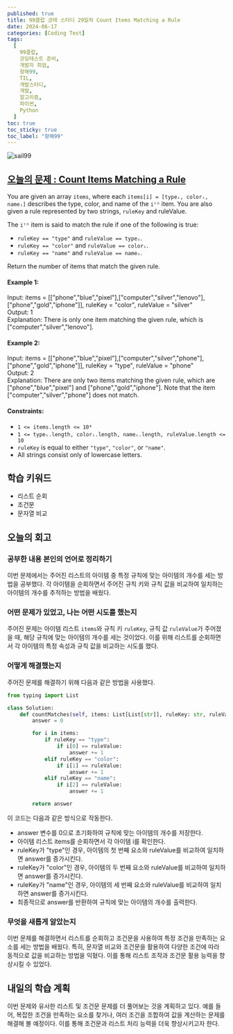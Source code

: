 ```yaml
---
published: true
title: 99클럽 코테 스터디 29일차 Count Items Matching a Rule
date: 2024-06-17
categories: [Coding Test]
tags:
  [
    99클럽,
    코딩테스트 준비,
    개발자 취업,
    항해99,
    TIL,
    개발스터디,
    개발,
    알고리즘,
    파이썬,
    Python
  ]
toc: true
toc_sticky: true
toc_label: "항해99"
---
```


<img alt='sail99' src="https://github.com/dev-woody/dev-woody.github.io/assets/87690037/9acd8a60-ff3e-48fb-a317-38c699c8bf0e">

## [오늘의 문제 : Count Items Matching a Rule](https://leetcode.com/problems/count-items-matching-a-rule/description/)

You are given an array `items`, where each `items[i] = [typeᵢ, colorᵢ, nameᵢ]` describes the type, color, and name of the `iᵗʰ` item. You are also given a rule represented by two strings, `ruleKey` and ruleValue.

The `iᵗʰ` item is said to match the rule if one of the following is true:

- `ruleKey == "type"` and `ruleValue == typeᵢ`.
- `ruleKey == "color"` and `ruleValue == colorᵢ`.
- `ruleKey == "name"` and `ruleValue == nameᵢ`.

Return the number of items that match the given rule.

#### Example 1:

Input: items = [["phone","blue","pixel"],["computer","silver","lenovo"],["phone","gold","iphone"]], ruleKey = "color", ruleValue = "silver"<br/>
Output: 1<br/>
Explanation: There is only one item matching the given rule, which is ["computer","silver","lenovo"].

#### Example 2:

Input: items = [["phone","blue","pixel"],["computer","silver","phone"],["phone","gold","iphone"]], ruleKey = "type", ruleValue = "phone"<br/>
Output: 2<br/>
Explanation: There are only two items matching the given rule, which are ["phone","blue","pixel"] and ["phone","gold","iphone"]. Note that the item ["computer","silver","phone"] does not match.

#### Constraints:

- `1 <= items.length <= 10⁴`
- `1 <= typeᵢ.length, colorᵢ.length, nameᵢ.length, ruleValue.length <= 10`
- `ruleKey` is equal to either `"type"`, `"color"`, or `"name"`.
- All strings consist only of lowercase letters.

## 학습 키워드

- 리스트 순회
- 조건문
- 문자열 비교

## 오늘의 회고

### 공부한 내용 본인의 언어로 정리하기

이번 문제에서는 주어진 리스트의 아이템 중 특정 규칙에 맞는 아이템의 개수를 세는 방법을 공부했다. 각 아이템을 순회하면서 주어진 규칙 키와 규칙 값을 비교하여 일치하는 아이템의 개수를 추적하는 방법을 배웠다.

### 어떤 문제가 있었고, 나는 어떤 시도를 했는지

주어진 문제는 아이템 리스트 `items`와 규칙 키 `ruleKey`, 규칙 값 `ruleValue`가 주어졌을 때, 해당 규칙에 맞는 아이템의 개수를 세는 것이었다. 이를 위해 리스트를 순회하면서 각 아이템의 특정 속성과 규칙 값을 비교하는 시도를 했다.

### 어떻게 해결했는지

주어진 문제를 해결하기 위해 다음과 같은 방법을 사용했다.

```python
from typing import List

class Solution:
    def countMatches(self, items: List[List[str]], ruleKey: str, ruleValue: str) -> int:
        answer = 0

        for i in items:
            if ruleKey == "type":
                if i[0] == ruleValue:
                    answer += 1
            elif ruleKey == "color":
                if i[1] == ruleValue:
                    answer += 1
            elif ruleKey == "name":
                if i[2] == ruleValue:
                    answer += 1

        return answer
```

이 코드는 다음과 같은 방식으로 작동한다.

- answer 변수를 0으로 초기화하여 규칙에 맞는 아이템의 개수를 저장한다.
- 아이템 리스트 items를 순회하면서 각 아이템 i를 확인한다.
- ruleKey가 "type"인 경우, 아이템의 첫 번째 요소와 ruleValue를 비교하여 일치하면 answer를 증가시킨다.
- ruleKey가 "color"인 경우, 아이템의 두 번째 요소와 ruleValue를 비교하여 일치하면 answer를 증가시킨다.
- ruleKey가 "name"인 경우, 아이템의 세 번째 요소와 ruleValue를 비교하여 일치하면 answer를 증가시킨다.
- 최종적으로 answer를 반환하여 규칙에 맞는 아이템의 개수를 출력한다.

### 무엇을 새롭게 알았는지

이번 문제를 해결하면서 리스트를 순회하고 조건문을 사용하여 특정 조건을 만족하는 요소를 세는 방법을 배웠다. 특히, 문자열 비교와 조건문을 활용하여 다양한 조건에 따라 동적으로 값을 비교하는 방법을 익혔다. 이를 통해 리스트 조작과 조건문 활용 능력을 향상시킬 수 있었다.

## 내일의 학습 계획

이번 문제와 유사한 리스트 및 조건문 문제를 더 풀어보는 것을 계획하고 있다. 예를 들어, 복잡한 조건을 만족하는 요소를 찾거나, 여러 조건을 조합하여 값을 계산하는 문제를 해결해 볼 예정이다. 이를 통해 조건문과 리스트 처리 능력을 더욱 향상시키고자 한다.

